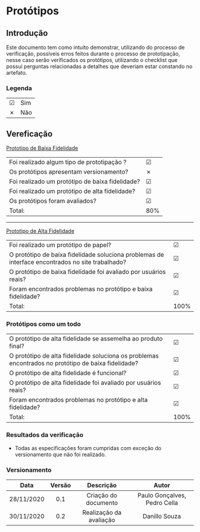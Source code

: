 # Protótipos
 
## Introdução
Este documento tem como intuito demonstrar, utilizando do processo de verificação, possíveis erros feitos durante o processo de prototipação, nesse caso serão verificados os protótipos, utilizando o checklist que possui perguntas relacionadas a detalhes que deveriam estar constando no artefato.
 
### Legenda
 
|||
|:-|:-|
|☑| Sim|
|✗| Não|
 
## Vereficação
 
[Prototipo de Baixa Fidelidade](/pages/prototypes/lowPrototype/lowPrototype)
 
|||
|:-|:-|
|Foi realizado algum tipo de prototipação ?|☑|
|Os protótipos apresentam versionamento?|✗|
|Foi realizado um protótipo de baixa fidelidade?|☑|
|Foi realizado um protótipo de alta fidelidade?|☑|
|Os protótipos foram avaliados?|☑|
|Total:|80%|
 
---
 
[Prototipo de Alta Fidelidade](/pages/prototypes/finalPrototype/finalPrototype)
 
|||
|:-|:-|
|Foi realizado um protótipo de papel?|☑|
|O protótipo de baixa fidelidade soluciona problemas de interface encontrados no site trabalhado?|☑|
|O protótipo de baixa fidelidade foi avaliado por usuários reais?|☑|
|Foram encontrados problemas no protótipo e baixa fidelidade?|☑|
|Total:|100%|
 
### Protótipos como um todo
 
|||
|:-|:-|
|O protótipo de alta fidelidade se assemelha ao produto final?|☑|
|O protótipo de alta fidelidade soluciona os  problemas encontrados no protótipo de baixa fidelidade?|☑|
|O protótipo de alta fidelidade é funcional?|☑|
|O protótipo de alta fidelidade foi avaliado por usuários reais?|☑|
|Foram encontrados problemas no protótipo e alta fidelidade?|☑|
|Total:|100%|
 
 
 
### Resultados da verificação
- Todas as especificações foram cumpridas com exceção do versionamento que não foi realizado.
 
 
### Versionamento
|Data|Versão|Descrição|Autor|
|:-:|:-:|:-:|:-:|
|28/11/2020|0.1|Criação do documento|Paulo Gonçalves, Pedro Cella|
|30/11/2020|0.2|Realização da avaliação|Danillo Souza|